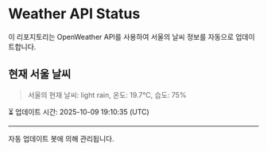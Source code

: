
# Weather API Status

이 리포지토리는 OpenWeather API를 사용하여 서울의 날씨 정보를 자동으로 업데이트합니다.

## 현재 서울 날씨
> 서울의 현재 날씨: light rain, 온도: 19.7°C, 습도: 75%

⏳ 업데이트 시간: 2025-10-09 19:10:35 (UTC)

---
자동 업데이트 봇에 의해 관리됩니다.
